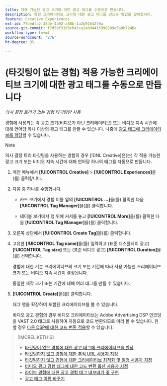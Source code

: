 ```yaml
---
title: 적용 가능한 광고 크기에 대한 광고 태그를 수동으로 만듭니다.
description: 특정 크리에이티브 크기에 대한 광고 태그를 만드는 방법을 알아봅니다.
feature: Creative Experiences
exl-id: 77dedfa2-33de-4a92-a58b-1a2b91842f0a
source-git-commit: f7d5bf3193cb41ca2a0d4415998209e5a9b724ba
workflow-type: tm+mt
source-wordcount: '276'
ht-degree: 0%

---
```


# (타깃팅이 없는 경험) 적용 가능한 크리에이티브 크기에 대한 광고 태그를 수동으로 만듭니다

*의사 결정 트리가 없는 경험 타기팅만 사용*

경험에 사용되는 각 광고 크기(비디오가 아닌 크리에이티브) 또는 비디오 지속 시간에 대해 언어당 하나 이상의 광고 태그를 만들 수 있습니다. 나중에 [광고 태그에 크리에이티브를 할당](experience-tag-assign-creatives.md)할 수 있습니다.

>[!NOTE]
>
>의사 결정 트리 타깃팅을 사용하는 경험의 경우 [!DNL Creative]은(는) 각 적용 가능한 광고 크기 또는 비디오 지속 시간에 대해 언어당 하나의 태그를 자동으로 만듭니다.

1. 메인 메뉴에서 **[!UICONTROL Creative]** > **[!UICONTROL Experiences]**&#x200B;을(를) 클릭합니다.

1. 다음 중 하나를 수행합니다.

   * 카드 보기에서 경험 이름 옆의 **[!UICONTROL ...]**&#x200B;을(를) 클릭한 다음 **[!UICONTROL Tag Manager]**&#x200B;을(를) 클릭합니다.

   * 테이블 보기에서 행 위에 커서를 놓고 **[!UICONTROL More]**&#x200B;을(를) 클릭한 다음 **[!UICONTROL Tag Manager]**&#x200B;을(를) 클릭합니다.

1. 오른쪽 상단에서 **[!UICONTROL Create Tag]**&#x200B;을(를) 클릭합니다.

1. 고유한 **[!UICONTROL Tag name]**&#x200B;을(를) 입력하고 (표준 디스플레이 광고) **[!UICONTROL Tag size]** 또는 (표준 비디오 광고) **[!UICONTROL Duration]**&#x200B;을(를) 선택합니다.

   경험에 대한 기본 크리에이티브의 크기 또는 기간에 따라 사용 가능한 크리에이티브 크기 또는 비디오 지속 시간이 결정됩니다.

   동일한 제작 크기 또는 기간에 대해 여러 태그를 만들 수 있습니다.<!-- What are the implications? -->

1. **[!UICONTROL Create]**&#x200B;을(를) 클릭합니다.

   태그 행을 확장하여 포함된 크리에이티브를 볼 수 있습니다.

   비디오 광고 경험의 경우 비디오 크리에이티브는 Adobe Advertising DSP 인코딩을 VAST 2.0 태그로 사용하여 자동으로 코드 변환되므로 미리 볼 수 있습니다. 원할 경우 [다른 DSP에 대한 코드 변환 적용](experience-tag-video-transcoding.md)할 수 있습니다.

>[!MORELIKETHIS]
>
>* [타깃팅이 없는 경험에 대한 광고 태그에 크리에이티브를 할당](experience-tag-assign-creatives.md)
>* [타깃팅하지 않고 경험에 대한 추적 URL 사용자 지정](experience-tracking-urls-no-targeting.md)
>* [타깃팅하지 않고 경험에 대한 크리에이티브 최적화 및 일정 사용자 지정](experience-optimization-scheduling-no-targeting.md)
>* [비디오 광고 경험 태그에 대한 코드 변환 옵션 사용자 지정](experience-tag-video-transcoding.md)
>* [라이브 경험에 대한 광고 경험 태그 내보내기 및 구현](experience-tag-export.md)
>* [광고 태그 이름 바꾸기](experience-tag-rename.md)
